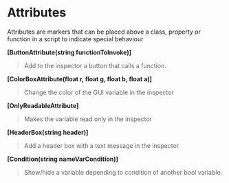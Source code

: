 # Attributes
Attributes are markers that can be placed above a class, property or function in a script to indicate special behaviour

**[ButtonAttribute(string functionToInvoke)]**
>Add to the inspector a button that calls a function.

**[ColorBoxAttribute(float r, float g, float b, float a)]**
>Change the color of the GUI variable in the inspector

**[OnlyReadableAttribute]**
>Makes the variable read only in the inspector

**[HeaderBox(string header)]**
>Add a header box with a text message in the inspector

**[Condition(string nameVarCondition)]**
>Show/hide a variable depending to condition of another bool variable.
